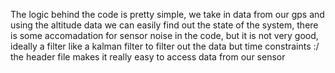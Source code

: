 The logic behind the code is pretty simple, we take in data from our gps and 
using the altitude data we can easily find out the state of the system,
there is some accomadation for sensor noise in the code, but it is not very good,
ideally a filter like a kalman filter to filter out the data but time constraints :/
the header file makes it really easy to access data from our sensor
